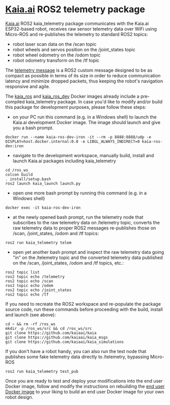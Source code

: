 # [Kaia.ai](https://kaia.ai/) ROS2 telemetry package
[Kaia.ai](https://kaia.ai/) ROS2 kaia_telemetry package communicates with the Kaia.ai ESP32-based robot,
receives raw sensor telemetry data over WiFi using Micro-ROS and re-publishes the telemetry to standard ROS2 topics:
- robot laser scan data on the /scan topic
- robot wheels and servos position on the /joint_states topic
- robot wheel odometry on the /odom topic
- robot odometry transform on the /tf topic

The [telemetry message](https://github.com/kaiaai/kaia_msgs) is a ROS2 custom message designed to be as compact as possible in terms of its size in order to reduce communication latency and minimize dropped packets, thus keeping the robot's navigation responsive and agile.

The [kaia_ros](https://github.com/kaiaai/kaia_docker/tree/main/kaia-ros) and
[kaia_ros_dev](https://github.com/kaiaai/kaia_docker/tree/main/kaia-ros-dev) Docker images
already include a pre-compiled kaia_telemetry package. In case you'd like to modify and/or
build this package for development purposes, please follow these steps:
- on your PC run this command (e.g. in a Windows shell) to launch the Kaia.ai development
Docker image. The image should launch and give you a bash prompt.
```
docker run --name kaia-ros-dev-iron -it --rm -p 8888:8888/udp -e DISPLAY=host.docker.internal:0.0 -e LIBGL_ALWAYS_INDIRECT=0 kaia-ros-dev:iron
```
- navigate to the development workspace, manually build, install and launch Kaia.ai
packages including kaia_telemetry
```
cd /ros_ws
colcon build
. install/setup.bash
ros2 launch kaia_launch launch.py
```
- open one more bash prompt by running this command (e.g. in a Windows shell)
```
docker exec -it kaia-ros-dev-iron
```
- at the newly opened bash prompt, run the telemetry node that subscribes to the raw telemetry
data on /telemetry topic, converts the raw telemetry data to proper ROS2 messages re-publishes those on
/scan, /joint_states, /odom and /tf topics:
```
ros2 run kaia_telemetry telem
```
- open yet another bash prompt and inspect the raw telemetry data going "in" on the /telemetry topic
and the converted telemetry data published on the /scan, /joint_states, /odom and /tf topics, etc.:
```
ros2 topic list
ros2 topic echo /telemetry
ros2 topic echo /scan
ros2 topic echo /odom
ros2 topic echo /joint_states
ros2 topic echo /tf
```

If you need to recreate the ROS2 workspace and re-populate the package source code, run these commands
before proceeding with the build, install and launch (see above):
```
cd ~ && rm -rf /ros_ws
mkdir -p /ros_ws/src && cd /ros_ws/src
git clone https://github.com/kaiaai/kaia
git clone https://github.com/kaiaai/kaia_msgs
git clone https://github.com/kaiaai/kaia_simulations
```

If you don't have a robot handy, you can also run the test node that publishes some fake telemetry
data directly to /telemetry, bypassing Micro-ROS
```
ros2 run kaia_telemetry test_pub
```

Once you are ready to test and deploy your modifications into the end user Docker image, follow and
modify the instructions on rebuilding the
[end user Docker image](https://github.com/kaiaai/kaia_docker/tree/main/kaia-ros) to your liking to
build an end user Docker image for your own robot design.
